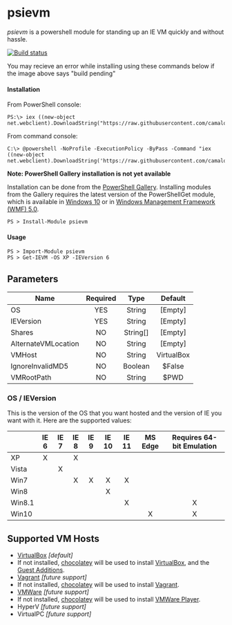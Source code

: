 # psievm

*psievm* is a powershell module for standing up an IE VM quickly and without hassle.

[![Build status](https://ci.appveyor.com/api/projects/status/kxd0a7tvffjiqgm7?svg=true)](https://ci.appveyor.com/project/camalot/psievm)

You may recieve an error while installing using these commands below if the image above says "build pending"
#### Installation

 From PowerShell console:

    PS:\> iex ((new-object net.webclient).DownloadString("https://raw.githubusercontent.com/camalot/psievm/master/psievmInstall.ps1"));

From command console:

    C:\> @powershell -NoProfile -ExecutionPolicy -ByPass -Command "iex ((new-object net.webclient).DownloadString('https://raw.githubusercontent.com/camalot/psievm/master/psievmInstall.ps1'))"


**Note: PowerShell Gallery installation is not yet available**

Installation can be done from the [PowerShell Gallery][9]. Installing modules from the Gallery requires the latest version of the PowerShellGet module, which is available in [Windows 10][10] or in [Windows Management Framework (WMF) 5.0][11].


    PS > Install-Module psievm


#### Usage

    PS > Import-Module psievm
    PS > Get-IEVM -OS XP -IEVersion 6  

## Parameters

| Name                	| Required 	|   Type   	|   Default  	|
|---------------------	|:--------:	|:--------:	|:----------:	|
| OS                  	|    YES   	| String   	| [Empty]    	|
| IEVersion           	|    YES   	| String   	| [Empty]    	|
| Shares              	|    NO    	| String[] 	| [Empty]    	|
| AlternateVMLocation 	|    NO    	| String   	| [Empty]    	|
| VMHost              	|    NO    	| String   	| VirtualBox 	|
| IgnoreInvalidMD5    	|    NO    	| Boolean  	| $False     	|
| VMRootPath            |    NO     | String    | $PWD        |

### OS / IEVersion
This is the version of the OS that you want hosted and the version of IE you want with it. Here are the supported values:

|        	| IE 6 	| IE 7 	| IE 8 	| IE 9 	| IE 10 	| IE 11 	| MS Edge 	| Requires 64-bit Emulation |
|--------	|:----:	|:----:	|:----:	|:----:	|:-----:	|:-----:	|:-------:	|:------------------------: |
| XP     	|   X  	|      	| X    	|      	|       	|       	|         	|                           |
| Vista  	|      	| X    	|      	|      	|       	|       	|         	|                           |
| Win7   	|      	|      	| X    	| X    	| X     	| X     	|         	|                           |
| Win8   	|      	|      	|      	|      	| X     	|       	|         	|                           |
| Win8.1 	|      	|      	|      	|      	|       	| X     	|         	| X                         |
| Win10  	|      	|      	|      	|      	|       	|       	| X       	| X                         |


## Supported VM Hosts

- [VirtualBox][4] _[default]_
 - If not installed, [chocolatey][1] will be used to install [VirtualBox][2], and the [Guest Additions][3].
- [Vagrant][6] _[future support]_
 - If not installed, [chocolatey][1] will be used to install [Vagrant][5].
- [VMWare][7] _[future support]_
 - If not installed, [chocolatey][1] will be used to install [VMWare Player][8].
- HyperV _[future support]_
- VirtualPC _[future support]_

[1]: https://chocolatey.org
[2]: https://chocolatey.org/packages/virtualbox
[3]: https://chocolatey.org/packages/VBoxGuestAdditions.install
[4]: https://www.virtualbox.org/
[5]: https://chocolatey.org/packages/vagrant
[6]: https://www.vagrantup.com/
[7]: https://www.vmware.com/products/player
[8]: https://chocolatey.org/packages/vmwareplayer
[9]: https://www.powershellgallery.com/
[10]: http://go.microsoft.com/fwlink/?LinkID=624830&clcid=0x409
[11]: http://go.microsoft.com/fwlink/?LinkId=398175
